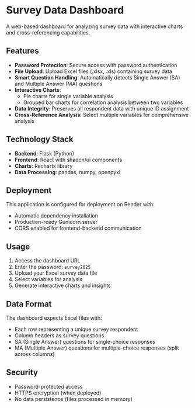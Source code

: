 # Survey Data Dashboard

A web-based dashboard for analyzing survey data with interactive charts and cross-referencing capabilities.

## Features

- **Password Protection**: Secure access with password authentication
- **File Upload**: Upload Excel files (.xlsx, .xls) containing survey data
- **Smart Question Handling**: Automatically detects Single Answer (SA) and Multiple Answer (MA) questions
- **Interactive Charts**: 
  - Pie charts for single variable analysis
  - Grouped bar charts for correlation analysis between two variables
- **Data Integrity**: Preserves all respondent data with unique ID assignment
- **Cross-Reference Analysis**: Select multiple variables for comprehensive analysis

## Technology Stack

- **Backend**: Flask (Python)
- **Frontend**: React with shadcn/ui components
- **Charts**: Recharts library
- **Data Processing**: pandas, numpy, openpyxl

## Deployment

This application is configured for deployment on Render with:
- Automatic dependency installation
- Production-ready Gunicorn server
- CORS enabled for frontend-backend communication

## Usage

1. Access the dashboard URL
2. Enter the password: `survey2025`
3. Upload your Excel survey data file
4. Select variables for analysis
5. Generate interactive charts and insights

## Data Format

The dashboard expects Excel files with:
- Each row representing a unique survey respondent
- Column headers as survey questions
- SA (Single Answer) questions for single-choice responses
- MA (Multiple Answer) questions for multiple-choice responses (split across columns)

## Security

- Password-protected access
- HTTPS encryption (when deployed)
- No data persistence (files processed in memory)

